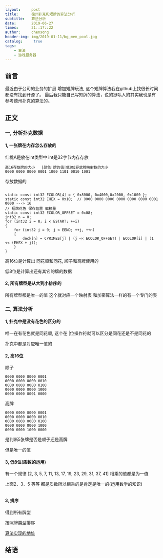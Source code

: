 ```yaml
---
layout:     post
title:      德州扑克和短牌的算法分析
subtitle:   算法分析
date:       2019-06-27
times:      21::17::22
author:     chensong
header-img: img/2019-01-11/bg_mem_pool.jpg
catalog: 	 true
tags:
    - 算法
    - 游戏服务器
---
```


## 前言

  最近由于公司的业务的扩展 增加短牌玩法, 这个短牌算法我在github上找很长时间都没有找到开源了。 最后我只能自己写短牌的算法，说的挺哄人的其实我也是有参考德州扑克的算法的。
  
## 正文

### 一, 分析扑克数据

#### 1, 一张牌在内存怎么存放的

红桃A是放在int类型中 int是32字节内存存放

```
高16存放牌的大小   |颜色|牌的值|低8位存放牌映射数的大小
0000 0000 0000 0001 1000 1101 0010 1001
```


存放数据的


```

static const int32 ECOLOR[4] = { 0x8000, 0x4000,0x2000, 0x1000 };
static const int32 EHEX = 0x10;  // 0000 0000 0000 0000 0000 0000 0001 0000 ---> 16
// 短牌花色 保存位置 偏移量
static const int32 ECOLOR_OFFSET = 0x08;
int32 n = 0;
for (int32 i = 0; i < ESTART; ++i)
{
	for (int32 j = 0; j < EEND; ++j, ++n)
	{
		deck[n] = CPRIMES[j] | (j << ECOLOR_OFFSET) | ECOLOR[i] | (1 << (EHEX + j));
	}
}
```


高16位是计算出 同花顺和同花, 顺子和高牌使用的  



低8位是计算出还有其它的牌的数据


#### 2, 所有牌型是从大到小排序的 

所有牌型都是唯一的值  这个就对应一个映射表  和加密算法一样的有一个专门的表




### 二, 算法分析

#### 1, 扑克中是没有花色的区分的

唯一在有花色就是同花顺, 这个在 |位操作符就可以区分是同花还是不是同花的


扑克中都是对应唯一值的


#### 2, 高16位


顺子

```
0000 0000 0000 0001 
0000 0000 0000 0010
0000 0000 0000 0100
0000 0000 0000 1000
0000 0000 0001 0000
```

高牌

```
0000 0000 0000 0001 
0000 0000 0000 0010
0000 0000 0000 0100
0000 0000 0000 1000
0000 0000 1000 0000
```


是判断5张牌是否是顺子还是高牌

但是唯一的值



#### 3, 低8位(质数的运用)

有一个规律 [2, 3, 5, 7, 11, 13, 17, 19, 23, 29, 31, 37, 41] 相乘的值都是为一值


上面2、3、5 等等 都是质数所以相乘的是肯定是唯一的(运用数学的知识)



```

```


#### 3, 排序

得到所有牌型  

按照牌类型排序 


[算法实现的地址](https://github.com/chensongpoixs/cpoker)

## 结语


